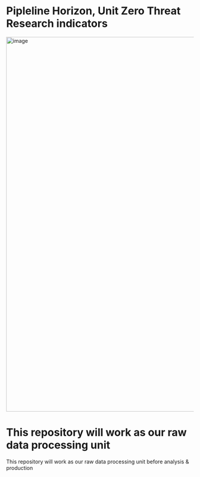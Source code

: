 # Pipleline Horizon, Unit Zero Threat Research indicators
<img width="1920" height="1008" alt="image" src="https://github.com/user-attachments/assets/16c37a09-9c05-48ce-9ba2-2068bbdddffc" />

# This repository will work as our raw data processing unit
This repository will work as our raw data processing unit before analysis & production
